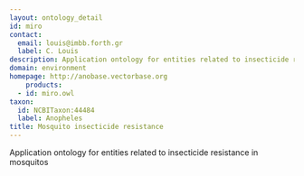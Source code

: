 ```yaml
---
layout: ontology_detail
id: miro
contact: 
  email: louis@imbb.forth.gr
  label: C. Louis
description: Application ontology for entities related to insecticide resistance in mosquitos
domain: environment
homepage: http://anobase.vectorbase.org
    products: 
  - id: miro.owl
taxon: 
  id: NCBITaxon:44484
  label: Anopheles
title: Mosquito insecticide resistance
---
```


Application ontology for entities related to insecticide resistance in mosquitos
